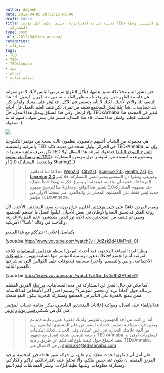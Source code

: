 ```yaml
---
author: dzgeek
date: 2012-04-05 20:52:15+00:00
draft: false
title: مدينة عنابة الجزائرية، حينما يكون أوّل مؤتمر TEDx لها موقظا لهمِّ التغيير وهمّة
  المشاركة
type: post
url: /2012/04/tedx-annaba/
categories:
- متفرقات
tags:
- TED
- TEDx
- TEDxAnnaba
- تيد
- تيدكس
- تيدكس عنابة
---
```


حين تشق التمرة فلا تكاد تشق عِلفها، فتأكل الطريّ ثم ترمي اليابس لأنك لا تدرِ مغزاه، هي قاصمة الظهر حين ترى وقد قُسم ظهر العلف، نصفين متساووين، ليقول لك: هذا النصف لك والآخر لأخيك، لكنك لا تأبه وتستمر في الأكل، فلا تُؤثر على نفسك ولو لم تكن بك خصاصة،... هذا عِلمٌ يُمكن للمجتمع تعلمه من تمرة، لكن هتف العلم بالعمل فإن أجابه وإلا ارتحل. وفي هذا السياق وبمثل هذا المحل، حلّ TEDxAnnaba ليغير في المجتمع هذا الخطب الجلل، ولمثل هذا المقام جاء هذا المقال، فصبر على بعض طوله، فمهم لنا ما سنقوله :)

[![](http://www.it-scoop.com/wp-content/uploads/2012/04/64850_336667119702554_139355662767035_864159_1420847278_n.jpg)
](http://www.it-scoop.com/wp-content/uploads/2012/04/64850_336667119702554_139355662767035_864159_1420847278_n.jpg)


هي مجموعة من الشباب أغلبهم جامعيون، ينظمون ثالث نسخة من مؤتمر التكنلوجيا والترفيه والتصميم TED في الجزائر، وأول نسخة في مدينة عنّابة TEDxAnnaba، وإن لم تكن تعرف ماهية مؤتمرات TED فندعوك لقراءة هذا المقال أولا ([الشرح الموجز البليد لمن يسأل عن ماهية TED](http://www.tedxannaba.com/ar/blog/tedxannaba-for-dummies/))، وستحوم هذه النسخة من المؤتمر حول موضوع المشاركة وبالتحديد، المشاركة 2.0 أو Sharing2.0





<blockquote>

> 
> محاكاةُ منا لمفاهيم [Web2.0](http://ar.wikipedia.org/wiki/Web_2.0) ،[City2.0](http://blog.ted.com/2011/12/06/ted-prize-2012-goes-to-the-city-2-0/)، [Science 2.0](http://en.wikipedia.org/wiki/Science_2.0)، [Health 2.0](http://en.wikipedia.org/wiki/Health_2.0)، [E-Learning 2.0](http://en.wikipedia.org/wiki/Learning_2.0#E-Learning_2.0) وغيرهم، ونظرا لأن المجتمع يفتقر لحس المشاركة، فلا يُنير المرء أخاه خشية أن ينافسه فيتعداه، أو يسرق فكرته (وهذا خطأ طبعا)، جئنا بمفهوم المشاركة2.0 لتغيير هذا الواقع، ومحاولةً منا لترسيخ مفهوم جديد ليس فقط على المستوى المحلي بل والعالمي، عبر نسختنا الأولى من مؤتمر TEDxAnnaba.
> 
> 
</blockquote>


ويعزم الفريق جاهدًا على [جلب متحدثين](http://www.tedxannaba.com/ar/speakers/) أغلبهم جزائريون، مع بعض المتحدثين الأجانب لأن روعة الفكر قد تسبق اللغة والأوطان في بعض الأحيان، ليلقوا أفضل ما عندهم للمجتمع، وممن تم كشفه من المتحدثين لحد الآن، نور الدين مليكشي، عالم الفيزياء الذرية، والباحث في وكالة "ناسا" الأمريكية.


وكفاصل إعلاني :) نترككم مع هذا الفيديو




[youtube http://www.youtube.com/watch?v=lJdZsk9d4UM?rel=0]




ونظرا لعدد المقاعد المحدود، فقد أحدث الفريق المنظم [عددا من المسابقات](http://www.tedxannaba.com/ar/contests/) لإتاحة الفرصة أمام الجميع لافتكاك دعورة رسمية للمؤتمر منها مسابقة [تدوين](http://www.tedxannaba.com/ar/contests/blogging/)، و[الشبكات الاجتماعية](http://www.tedxannaba.com/ar/contests/reseaux-sociaux/)، و[الفن والتصميم](http://www.tedxannaba.com/ar/contests/art-design/)، وأخيرا، مسابقة [فيديوهات خلف الكوالس](http://www.tedxannaba.com/ar/contests/behind-the-scenes/) التي تم شرحها بالفيديو التالية:




<!-- more -->




[youtube http://www.youtube.com/watch?v=3w_LvDsRn3A?rel=0]




كما مكن في حال العجز عن المشاركة في هذه المسابقات، [مراسلة](http://www.tedxannaba.com/ar/contact/) الفريق المنظم برسالة حول "لماذا تريد أن تحضر المؤتمر؟" وسيتم اختيار أكثر الأشخاص لفتا للانتباه، ممن يتمتع بالقدرة على التأثير في المجتمع ومشاركة التجربة ليكون النفع متعدّيا.




هذا وللبقاء على اتصال، ومواكبة إعلانات المتحدثين القادمين، يمكن متابعة حساب المؤتمر على كل من شبكتي[ فيس بوك](https://www.facebook.com/tedxannaba) و [تويتر](http://twitter.com/tedxannaba).





<blockquote>

> 
> أما إن كنت من أحد المهتمين بالمؤتمر ولديك القدرة على رعايته فإنه تم وضع باقات مفتاحية تتضمن خدمات استعراض على المستوى العالمي، يزيد من أُلفة علامتك التجارية في عين المكان وقبل الحدث، كذلك إمكانيات واسعة لتنصيب شبكة إتصال مع جمهور TEDxAnnaba.
لمعلومات أوفى أو لعقد اجتماع حول كيفية بلوغ أهدافكم عن طريق رعاية TEDxAnnaba، يرجى الاتصال عبر sponsor@tedxannaba.com
> 
> 
</blockquote>


على أمل أن لا يكون الحدث مجرّد يوم عابر، بل حركة تغيير هادفة في المجتمع، يرجوا الفريق المنظم أن يكون عند حسن ظنّكم، وألا تبخلوا عليه باقتراحاتكم، آراكم وأفكاركم، ومشاركة معلومات، وتنبيها لطيفا للزّلات، ونشر المسابقات ليعم النفع.
